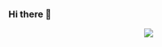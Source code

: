 ### Hi there 👋
<center>
<img src="https://media.giphy.com/media/v1.Y2lkPTc5MGI3NjExdmY0OXh6bXFwbXN0NzU4ZDQydjZnNXBxemtqMmczM2M5NWc1a28xcSZlcD12MV9pbnRlcm5hbF9naWZfYnlfaWQmY3Q9Zw/JqmupuTVZYaQX5s094/giphy.gif">
  </center>
<!--
**XitlaliValenzo/XitlaliValenzo** is a ✨ _special_ ✨ repository because its `README.md` (this file) appears on your GitHub profile.

Here are some ideas to get you started:

- 🔭 I’m currently working on ...
- 🌱 I’m currently learning ...
- 👯 I’m looking to collaborate on ...
- 🤔 I’m looking for help with ...
- 💬 Ask me about ...
- 📫 How to reach me: ...
- 😄 Pronouns: ...
- ⚡ Fun fact: ...
-->
